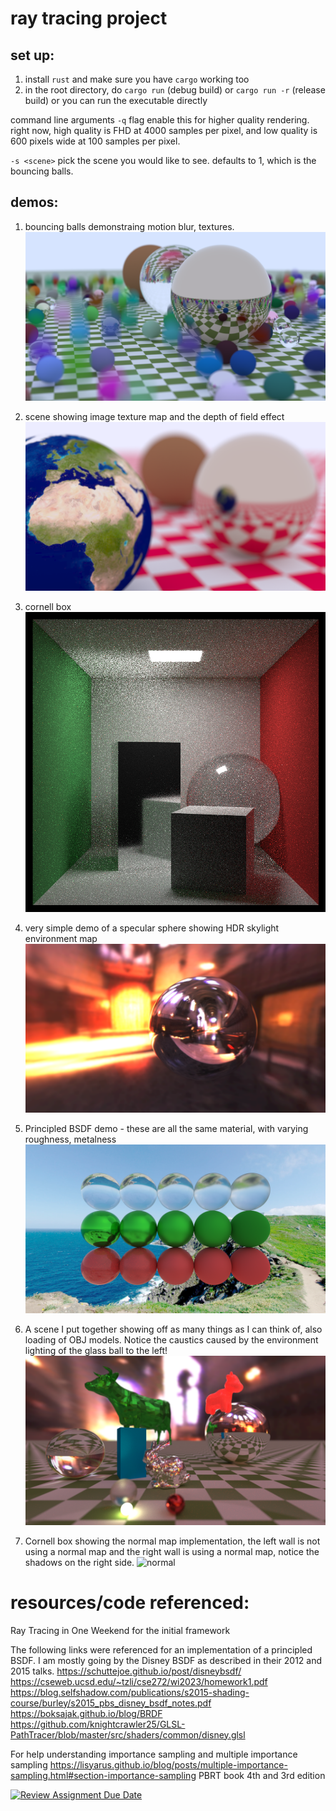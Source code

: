 # ray tracing project

## set up:
1. install `rust` and make sure you have `cargo` working too
2. in the root directory, do `cargo run` (debug build) or `cargo run -r` (release build)
or you can run the executable directly

command line arguments
`-q` flag enable this for higher quality rendering. right now, high quality is FHD at 4000 samples per pixel, and low quality is 600 pixels wide at 100 samples per pixel. 

`-s <scene>` pick the scene you would like to see. defaults to 1, which is the bouncing balls.

## demos:
1. bouncing balls demonstraing motion blur, textures. 
![balls](https://raw.githubusercontent.com/chiefchewie/thu-acg-f2024-path-tracer/refs/heads/main/demo/balls.png)

2. scene showing image texture map and the depth of field effect
![dof](https://raw.githubusercontent.com/chiefchewie/thu-acg-f2024-path-tracer/refs/heads/main/demo/earth.png)

3. cornell box
![box](https://github.com/chiefchewie/thu-acg-f2024-path-tracer/blob/main/demo/cornell.png?raw=true)

4. very simple demo of a specular sphere showing HDR skylight environment map
![envmap](https://github.com/chiefchewie/thu-acg-f2024-path-tracer/blob/main/demo/lights.png?raw=true)

5. Principled BSDF demo - these are all the same material, with varying roughness, metalness
![bsdf](https://raw.githubusercontent.com/chiefchewie/thu-acg-f2024-path-tracer/refs/heads/main/demo/bsdf.png)

6. A scene I put together showing off as many things as I can think of, also loading of OBJ models. Notice the caustics caused by the environment lighting of the glass ball to the left!
![scene](https://github.com/chiefchewie/thu-acg-f2024-path-tracer/blob/main/demo/scene6.png?raw=true)

7. Cornell box showing the normal map implementation, the left wall is not using a normal map and the right wall is using a normal map, notice the shadows on the right side.
![normal](https://github.com/chiefchewie/thu-acg-f2024-path-tracer/blob/main/demo/normals.png?raw=true)

# resources/code referenced:
Ray Tracing in One Weekend for the initial framework

The following links were referenced for an implementation of a principled BSDF. I am mostly going by the Disney BSDF as described in their 2012 and 2015 talks. 
https://schuttejoe.github.io/post/disneybsdf/ 
https://cseweb.ucsd.edu/~tzli/cse272/wi2023/homework1.pdf 
https://blog.selfshadow.com/publications/s2015-shading-course/burley/s2015_pbs_disney_bsdf_notes.pdf 
https://boksajak.github.io/blog/BRDF 
https://github.com/knightcrawler25/GLSL-PathTracer/blob/master/src/shaders/common/disney.glsl 

For help understanding importance sampling and multiple importance sampling
https://lisyarus.github.io/blog/posts/multiple-importance-sampling.html#section-importance-sampling
PBRT book 4th and 3rd edition

[![Review Assignment Due Date](https://classroom.github.com/assets/deadline-readme-button-22041afd0340ce965d47ae6ef1cefeee28c7c493a6346c4f15d667ab976d596c.svg)](https://classroom.github.com/a/cPlbGtcU)
